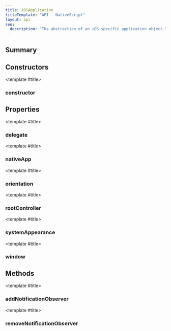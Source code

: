 ```yaml
---
title: iOSApplication
titleTemplate: "API - NativeScript"
layout: api
seo:
  description: "The abstraction of an iOS-specific application object."
---
```


<!-- This page is auto generated, do not edit manually. -->
<!-- Run "yarn generate:api-docs" to regenerate -->

<script setup lang="ts">
  import { provide } from "vue";
  import API_DATA from "./iOSApplication.data.json";
  
  provide('API_DATA', API_DATA);
</script>

<APIRefHierarchy v-once />

<APIRefComment commentBase64="eyJibG9ja1RhZ3MiOltdLCJtb2RpZmllclRhZ3MiOnt9LCJzdW1tYXJ5IjpbeyJraW5kIjoidGV4dCIsInRleHQiOiJUaGUgYWJzdHJhY3Rpb24gb2YgYW4gaU9TLXNwZWNpZmljIGFwcGxpY2F0aW9uIG9iamVjdC4ifV19" v-once />

## <Heading ignore>Summary</Heading>

<APIRefSummary v-once />

## Constructors

<div class="">

<APIRef for="838" v-once>

<template #title>

### constructor

</template>

</APIRef>

</div>

## Properties

<div class="">

<APIRef for="842" v-once>

<template #title>

### delegate

</template>

</APIRef>

</div>

<div class="">

<APIRef for="845" v-once>

<template #title>

### nativeApp

</template>

</APIRef>

</div>

<div class="">

<APIRef for="843" v-once>

<template #title>

### orientation

</template>

</APIRef>

</div>

<div class="">

<APIRef for="840" v-once>

<template #title>

### rootController

</template>

</APIRef>

</div>

<div class="">

<APIRef for="844" v-once>

<template #title>

### systemAppearance

</template>

</APIRef>

</div>

<div class="">

<APIRef for="841" v-once>

<template #title>

### window

</template>

</APIRef>

</div>

## Methods

<div class="">

<APIRef for="846" v-once>

<template #title>

### addNotificationObserver

</template>

</APIRef>

</div>

<div class="">

<APIRef for="853" v-once>

<template #title>

### removeNotificationObserver

</template>

</APIRef>

</div>
